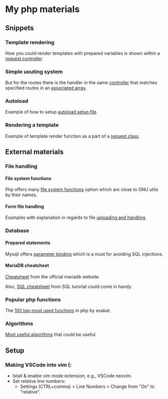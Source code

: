 # My php materials

## Snippets

### Template rendering 

How you could render templates with prepared variables is shown within a [request
controller](./src/Controllers/Request.php).

### Simple uouting system

But for the routes there is the handler in the same
[controller](./src/Controllers/Request.php) that matches specified routes in an
[associated array](./web.php).


### Autoload

Example of how to setup [autoload setup file](./autoload/autoload.php). 

### Rendering a template

Example of template render function as a part of a [request
class](./request/Request.php).

## External materials

### File handling

#### File system functions

Php offers many [file system
functions](https://www.php.net/manual/en/ref.filesystem.php) option which are
close to GNU utils by their names.

#### Form file handling

Examples with explanation in regards to file [uploading and
handling](https://www.w3schools.com/php/php_file_upload.asp).

### Database

#### Prepared statements

Mysqli offers [parameter
binding](https://www.php.net/manual/en/mysqli.quickstart.prepared-statements.php)
which is a must for avoiding SQL injections.

#### MariaDB cheatcheet

[Cheatsheet](https://mariadb.com/wp-content/uploads/2021/08/mariadb-standard-developer_cheat-sheet_1113.pdf)
from the official mariadb website.

Also, [SQL cheatsheet](https://www.sqltutorial.org/sql-cheat-sheet/) from SQL
turorial could come in handy.

### Popular php functions

The [100 top-most used
functions](https://www.exakat.io/en/the-100-php-functions-in-2022/) in php by
exakat.

### Algorithms

[Most useful
algorithms](https://medium.com/techie-delight/top-25-algorithms-every-programmer-should-know-373246b4881b)
that could be useful.

## Setup

### Making VSCode into vim (:

- Istall & enable vim mode extension, e.g., VSCode neovim.
- Set relative line numbers:
    - Settings (CTRL+comma) > Line Numbers > Change from "On" to
      "relative".
